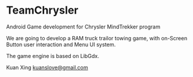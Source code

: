 TeamChrysler
============

Android Game development for Chrysler MindTrekker program


We are going to develop a RAM truck trailor towing game, with on-Screen Button user interaction
and Menu UI system.

The game engine is based on LibGdx.




Kuan Xing
kuanslove@gmail.com

